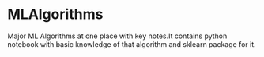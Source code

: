 # MLAlgorithms
Major ML Algorithms at one place with key notes.It contains python notebook with basic knowledge of that algorithm and sklearn package for it.
